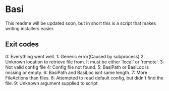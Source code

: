 # Basi
This readme will be updated soon, but in short this is a script that makes writing installers easier.


## Exit codes
0: Everything went well.
1: Generic error(Caused by subprocess)
2: Unknown location to retrieve file from. It must be either 'local' or 'remote'.
3: Not valid config file
4: Config file not found.
5: BasiPath or BasiLoc is missing or empty. 
6: BasiPath and BasiLoc isnt same length.
7: More FileActions than files.
8: Attempted to read default config, but didn't find the file.
9: Unknown argument supplied to script
